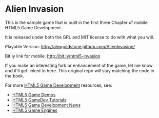 # Alien Invasion

This is the sample game that is built in the first three Chapter of
mobile HTML5 Game Development.

It is released under both the GPL and MIT license to do with what you will.

Playable Version:
http://alexgoldstone.github.com/AlienInvasion/

Bit.ly link for mobile:
http://bit.ly/html5-invasion

If you make an interesting fork or enhancement of the game, let me know and it'll get
linked to here. This original repo will stay matching the code in the book.

For more [HTML5 Game Development](http://www.html5gamedevelopment.org) resources, see:

-   [HTML5 Game Demos](http://www.html5gamedevelopment.org/html5-demos)
-   [HTML5 GameDev Tutorials](http://www.html5gamedevelopment.org/html5-game-tutorials)
-   [HTML5 Game Development News](http://www.html5gamedevelopment.org/html5-news)
-   [HTML5 Game Engines](http://www.html5gamedevelopment.org/html5-engines)
